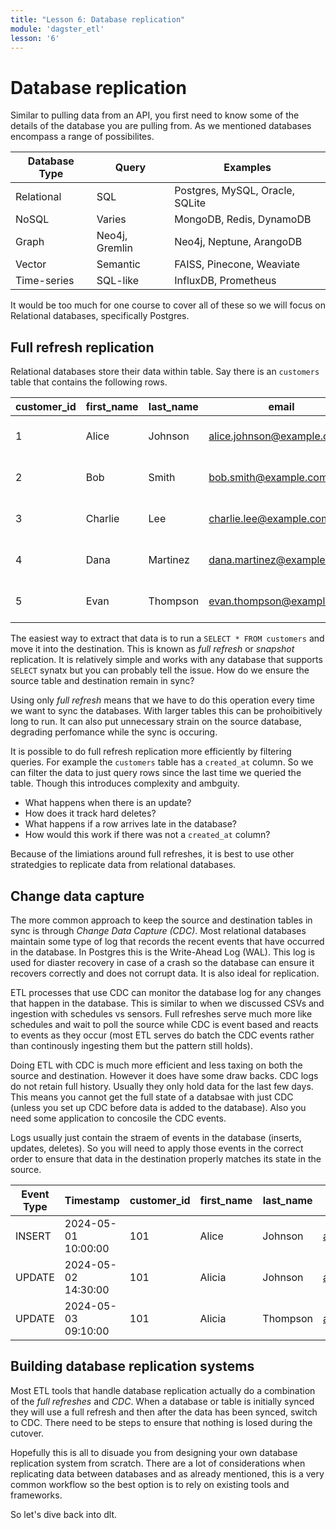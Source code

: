 ```yaml
---
title: "Lesson 6: Database replication"
module: 'dagster_etl'
lesson: '6'
---
```


# Database replication

Similar to pulling data from an API, you first need to know some of the details of the database you are pulling from. As we mentioned databases encompass a range of possibilites.

| Database Type | Query | Examples |
| --- | --- | --- |
| Relational | SQL | Postgres, MySQL, Oracle, SQLite |
| NoSQL | Varies | MongoDB, Redis, DynamoDB |
| Graph | Neo4j, Gremlin | Neo4j, Neptune, ArangoDB |
| Vector | Semantic | FAISS, Pinecone, Weaviate |
| Time-series | SQL-like | InfluxDB, Prometheus |

It would be too much for one course to cover all of these so we will focus on Relational databases, specifically Postgres.

## Full refresh replication

Relational databases store their data within table. Say there is an `customers` table that contains the following rows.

| customer_id | first_name | last_name | email                        | created_at          |
|-------------|------------|-----------|------------------------------|---------------------|
| 1           | Alice      | Johnson   | alice.johnson@example.com    | 2024-05-01 10:15:00 |
| 2           | Bob        | Smith     | bob.smith@example.com        | 2024-05-02 08:42:00 |
| 3           | Charlie    | Lee       | charlie.lee@example.com      | 2024-05-03 13:30:00 |
| 4           | Dana       | Martinez  | dana.martinez@example.com    | 2024-05-04 09:50:00 |
| 5           | Evan       | Thompson  | evan.thompson@example.com    | 2024-05-05 11:22:00 |

The easiest way to extract that data is to run a `SELECT * FROM customers` and move it into the destination. This is known as *full refresh* or *snapshot* replication. It is relatively simple and works with any database that supports `SELECT` synatx but you can probably tell the issue. How do we ensure the source table and destination remain in sync?

Using only *full refresh* means that we have to do this operation every time we want to sync the databases. With larger tables this can be prohoibitively long to run. It can also put unnecessary strain on the source database, degrading perfomance while the sync is occuring.

It is possible to do full refresh replication more efficiently by filtering queries. For example the `customers` table has a `created_at` column. So we can filter the data to just query rows since the last time we queried the table. Though this introduces complexity and ambguity.

- What happens when there is an update?
- How does it track hard deletes?
- What happens if a row arrives late in the database?
- How would this work if there was not a `created_at` column?

Because of the limiations around full refreshes, it is best to use other stratedgies to replicate data from relational databases.

## Change data capture

The more common approach to keep the source and destination tables in sync is through *Change Data Capture (CDC)*. Most relational databases maintain some type of log that records the recent events that have occurred in the database. In Postgres this is the Write-Ahead Log (WAL). This log is used for diaster recovery in case of a crash so the database can ensure it recovers correctly and does not corrupt data. It is also ideal for replication.

ETL processes that use CDC can monitor the database log for any changes that happen in the database. This is similar to when we discussed CSVs and ingestion with schedules vs sensors. Full refreshes serve much more like schedules and wait to poll the source while CDC is event based and reacts to events as they occur (most ETL serves do batch the CDC events rather than continously ingesting them but the pattern still holds).

Doing ETL with CDC is much more efficient and less taxing on both the source and destination. However it does have some draw backs. CDC logs do not retain full history. Usually they only hold data for the last few days. This means you cannot get the full state of a databsae with just CDC (unless you set up CDC before data is added to the database). Also you need some application to concosile the CDC events.

Logs usually just contain the straem of events in the database (inserts, updates, deletes). So you will need to apply those events in the correct order to ensure that data in the destination properly matches its state in the source.

| Event Type | Timestamp           | customer_id | first_name | last_name | email                       | created_at          |
|------------|---------------------|-------------|------------|-----------|-----------------------------|---------------------|
| INSERT     | 2024-05-01 10:00:00 | 101         | Alice      | Johnson   | alice.johnson@example.com   | 2024-05-01 10:00:00 |
| UPDATE     | 2024-05-02 14:30:00 | 101         | Alicia     | Johnson   | alice.johnson@example.com   | 2024-05-01 10:00:00 |
| UPDATE     | 2024-05-03 09:10:00 | 101         | Alicia     | Thompson  | alicia.thompson@example.com | 2024-05-01 10:00:00 |

## Building database replication systems

Most ETL tools that handle database replication actually do a combination of the *full refreshes* and *CDC*. When a database or table is initially synced they will use a full refresh and then after the data has been synced, switch to CDC. There need to be steps to ensure that nothing is losed during the cutover.

Hopefully this is all to disuade you from designing your own database replication system from scratch. There are a lot of considerations when replicating data between databases and as already mentioned, this is a very common workflow so the best option is to rely on existing tools and frameworks.

So let's dive back into dlt.